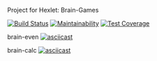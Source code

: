 Project for Hexlet: Brain-Games

[![Build Status](https://travis-ci.com/johnalt/python-project-lvl1.svg?branch=master)](https://travis-ci.com/johnalt/python-project-lvl1)   [![Maintainability](https://api.codeclimate.com/v1/badges/1496a9d61fea445f35b4/maintainability)](https://codeclimate.com/github/johnalt/python-project-lvl1/maintainability)   [![Test Coverage](https://api.codeclimate.com/v1/badges/1496a9d61fea445f35b4/test_coverage)](https://codeclimate.com/github/johnalt/python-project-lvl1/test_coverage)


brain-even
[![asciicast](https://asciinema.org/a/eKAt2yt7BZ6HgZu3WYGp6R2IL.svg)](https://asciinema.org/a/eKAt2yt7BZ6HgZu3WYGp6R2IL)

brain-calc
[![asciicast](https://asciinema.org/a/RyM3bA0G1t7yzAcoN46WATiVU.svg)](https://asciinema.org/a/RyM3bA0G1t7yzAcoN46WATiVU)